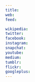 ```yaml
---
title: 
web: 
feed: 

wikipedia: 
twitter: 
facebook: 
instagram: 
snapchat: 
youtube: 
medium: 
tumblr: 
flickr: 
googleplus: 
---
```


